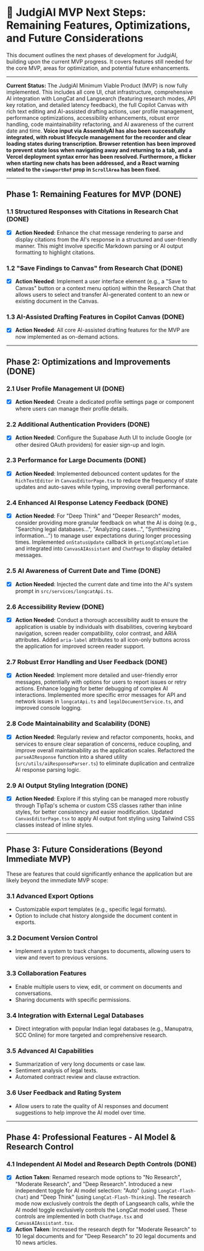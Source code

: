 # 🚀 JudgiAI MVP Next Steps: Remaining Features, Optimizations, and Future Considerations

This document outlines the next phases of development for JudgiAI, building upon the current MVP progress. It covers features still needed for the core MVP, areas for optimization, and potential future enhancements.

---

**Current Status:** The JudgiAI Minimum Viable Product (MVP) is now fully implemented. This includes all core UI, chat infrastructure, comprehensive AI integration with LongCat and Langsearch (featuring research modes, API key rotation, and detailed latency feedback), the full Copilot Canvas with rich text editing and AI-assisted drafting actions, user profile management, performance optimizations, accessibility enhancements, robust error handling, code maintainability refactoring, and AI awareness of the current date and time. **Voice input via AssemblyAI has also been successfully integrated, with robust lifecycle management for the recorder and clear loading states during transcription. Browser retention has been improved to prevent state loss when navigating away and returning to a tab, and a Vercel deployment syntax error has been resolved. Furthermore, a flicker when starting new chats has been addressed, and a React warning related to the `viewportRef` prop in `ScrollArea` has been fixed.**

---

## Phase 1: Remaining Features for MVP (DONE)

### 1.1 Structured Responses with Citations in Research Chat (DONE)
- [x] **Action Needed**: Enhance the chat message rendering to parse and display citations from the AI's response in a structured and user-friendly manner. This might involve specific Markdown parsing or AI output formatting to highlight citations.

### 1.2 "Save Findings to Canvas" from Research Chat (DONE)
- [x] **Action Needed**: Implement a user interface element (e.g., a "Save to Canvas" button or a context menu option) within the Research Chat that allows users to select and transfer AI-generated content to an new or existing document in the Canvas.

### 1.3 AI-Assisted Drafting Features in Copilot Canvas (DONE)
- [x] **Action Needed**: All core AI-assisted drafting features for the MVP are now implemented as on-demand actions.

---

## Phase 2: Optimizations and Improvements (DONE)

### 2.1 User Profile Management UI (DONE)
- [x] **Action Needed**: Create a dedicated profile settings page or component where users can manage their profile details.

### 2.2 Additional Authentication Providers (DONE)
- [x] **Action Needed**: Configure the Supabase Auth UI to include Google (or other desired OAuth providers) for easier sign-up and login.

### 2.3 Performance for Large Documents (DONE)
- [x] **Action Needed**: Implemented debounced content updates for the `RichTextEditor` in `CanvasEditorPage.tsx` to reduce the frequency of state updates and auto-saves while typing, improving overall performance.

### 2.4 Enhanced AI Response Latency Feedback (DONE)
- [x] **Action Needed**: For "Deep Think" and "Deeper Research" modes, consider providing more granular feedback on what the AI is doing (e.g., "Searching legal databases...", "Analyzing cases...", "Synthesizing information...") to manage user expectations during longer processing times. Implemented `onStatusUpdate` callback in `getLongCatCompletion` and integrated into `CanvasAIAssistant` and `ChatPage` to display detailed messages.

### 2.5 AI Awareness of Current Date and Time (DONE)
- [x] **Action Needed**: Injected the current date and time into the AI's system prompt in `src/services/longcatApi.ts`.

### 2.6 Accessibility Review (DONE)
- [x] **Action Needed**: Conduct a thorough accessibility audit to ensure the application is usable by individuals with disabilities, covering keyboard navigation, screen reader compatibility, color contrast, and ARIA attributes. Added `aria-label` attributes to all icon-only buttons across the application for improved screen reader support.

### 2.7 Robust Error Handling and User Feedback (DONE)
- [x] **Action Needed**: Implement more detailed and user-friendly error messages, potentially with options for users to report issues or retry actions. Enhance logging for better debugging of complex AI interactions. Implemented more specific error messages for API and network issues in `longcatApi.ts` and `legalDocumentService.ts`, and improved console logging.

### 2.8 Code Maintainability and Scalability (DONE)
- [x] **Action Needed**: Regularly review and refactor components, hooks, and services to ensure clear separation of concerns, reduce coupling, and improve overall maintainability as the application scales. Refactored the `parseAIResponse` function into a shared utility (`src/utils/aiResponseParser.ts`) to eliminate duplication and centralize AI response parsing logic.

### 2.9 AI Output Styling Integration (DONE)
- [x] **Action Needed**: Explore if this styling can be managed more robustly through TipTap's schema or custom CSS classes rather than inline styles, for better consistency and easier modification. Updated `CanvasEditorPage.tsx` to apply AI output font styling using Tailwind CSS classes instead of inline styles.

---

## Phase 3: Future Considerations (Beyond Immediate MVP)

These are features that could significantly enhance the application but are likely beyond the immediate MVP scope:

### 3.1 Advanced Export Options
*   Customizable export templates (e.g., specific legal formats).
*   Option to include chat history alongside the document content in exports.

### 3.2 Document Version Control
*   Implement a system to track changes to documents, allowing users to view and revert to previous versions.

### 3.3 Collaboration Features
*   Enable multiple users to view, edit, or comment on documents and conversations.
*   Sharing documents with specific permissions.

### 3.4 Integration with External Legal Databases
*   Direct integration with popular Indian legal databases (e.g., Manupatra, SCC Online) for more targeted and comprehensive research.

### 3.5 Advanced AI Capabilities
*   Summarization of very long documents or case law.
*   Sentiment analysis of legal texts.
*   Automated contract review and clause extraction.

### 3.6 User Feedback and Rating System
*   Allow users to rate the quality of AI responses and document suggestions to help improve the AI model over time.

---

## Phase 4: Professional Features - AI Model & Research Control

### 4.1 Independent AI Model and Research Depth Controls (DONE)
- [x] **Action Taken**: Renamed research mode options to "No Research", "Moderate Research", and "Deep Research". Introduced a new independent toggle for AI model selection: "Auto" (using `LongCat-Flash-Chat`) and "Deep Think" (using `LongCat-Flash-Thinking`). The research mode now exclusively controls the depth of Langsearch calls, while the AI model toggle exclusively controls the LongCat model used. These controls are implemented in both `ChatPage.tsx` and `CanvasAIAssistant.tsx`.
- [x] **Action Taken**: Increased the research depth for "Moderate Research" to 10 legal documents and for "Deep Research" to 20 legal documents and 10 news articles.